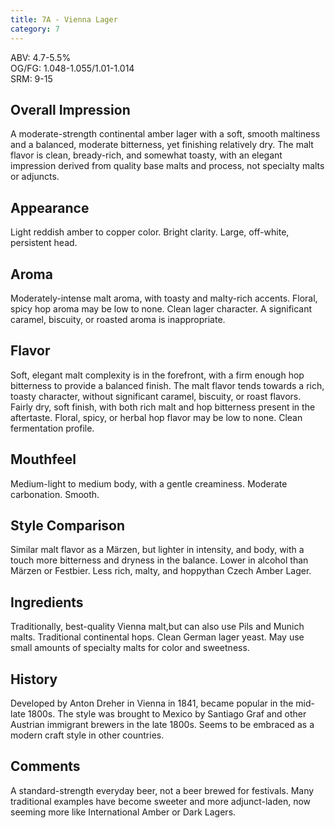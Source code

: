 ```yaml
---
title: 7A - Vienna Lager
category: 7
---
```


ABV: 4.7-5.5%  
OG/FG: 1.048-1.055/1.01-1.014  
SRM: 9-15  

## Overall Impression
A moderate-strength continental amber lager with a soft, smooth maltiness and a balanced, moderate bitterness, yet finishing relatively dry. The malt flavor is clean, bready-rich, and somewhat toasty, with an elegant impression derived from quality base malts and process, not specialty malts or adjuncts.

## Appearance
Light reddish amber to copper color. Bright clarity. Large, off-white, persistent head.

## Aroma
Moderately-intense malt aroma, with toasty and malty-rich accents. Floral, spicy hop aroma may be low to none. Clean lager character. A significant caramel, biscuity, or roasted aroma is inappropriate.

## Flavor
Soft, elegant malt complexity is in the forefront, with a firm enough hop bitterness to provide a balanced finish. The malt flavor tends towards a rich, toasty character, without significant caramel, biscuity, or roast flavors. Fairly dry, soft finish, with both rich malt and hop bitterness present in the aftertaste. Floral, spicy, or herbal hop flavor may be low to none. Clean fermentation profile.

## Mouthfeel
Medium-light to medium body, with a gentle creaminess. Moderate carbonation. Smooth.

## Style Comparison
Similar malt flavor as a Märzen, but lighter in intensity, and body, with a touch more bitterness and dryness in the balance. Lower in alcohol than Märzen or Festbier. Less rich, malty, and hoppythan Czech Amber Lager.

## Ingredients
Traditionally, best-quality Vienna malt,but can also use Pils and Munich malts. Traditional continental hops. Clean German lager yeast. May use small amounts of specialty malts for color and sweetness.

## History
Developed by Anton Dreher in Vienna in 1841, became popular in the mid-late 1800s. The style was brought to Mexico by Santiago Graf and other Austrian immigrant brewers in the late 1800s. Seems to be embraced as a modern craft style in other countries.

## Comments
A standard-strength everyday beer, not a beer brewed for festivals. Many traditional examples have become sweeter and more adjunct-laden, now seeming more like International Amber or Dark Lagers.